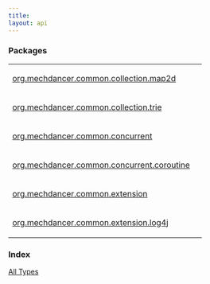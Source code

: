 ```yaml
---
title: 
layout: api
---
```


### Packages

<table class="api-docs-table">
<tbody>
<tr>
<td markdown="1">

<a href="org.mechdancer.common.collection.map2d/index.html">org.mechdancer.common.collection.map2d</a>


</td>
<td markdown="1">

</td>
</tr>
<tr>
<td markdown="1">

<a href="org.mechdancer.common.collection.trie/index.html">org.mechdancer.common.collection.trie</a>


</td>
<td markdown="1">

</td>
</tr>
<tr>
<td markdown="1">

<a href="org.mechdancer.common.concurrent/index.html">org.mechdancer.common.concurrent</a>


</td>
<td markdown="1">

</td>
</tr>
<tr>
<td markdown="1">

<a href="org.mechdancer.common.concurrent.coroutine/index.html">org.mechdancer.common.concurrent.coroutine</a>


</td>
<td markdown="1">

</td>
</tr>
<tr>
<td markdown="1">

<a href="org.mechdancer.common.extension/index.html">org.mechdancer.common.extension</a>


</td>
<td markdown="1">

</td>
</tr>
<tr>
<td markdown="1">

<a href="org.mechdancer.common.extension.log4j/index.html">org.mechdancer.common.extension.log4j</a>


</td>
<td markdown="1">

</td>
</tr>
</tbody>
</table>

### Index

<a href="alltypes/index.html">All Types</a>